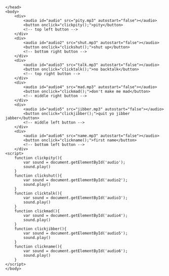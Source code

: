 <html>
	<head>
		
	</head>
	<body>
		<div>
			<audio id="audio" src="pity.mp3" autostart="false"></audio>
			<button onclick="clickpity();">pity</button>
			<!-- top left button -->
		</div>
		<div>
			<audio id="audio2" src="shut.mp3" autostart="false"></audio>
			<button onclick="clickshut();">shut up</button>
			<!-- bottom right button -->
		</div>
		<div>
			<audio id="audio3" src="talk.mp3" autostart="false"></audio>
			<button onclick="clicktalk();">no backtalk</button>
			<!-- top right button -->
		</div>
		<div>
			<audio id="audio4" src="mad.mp3" autostart="false"></audio>
			<button onclick="clickmad();">don't make me mad</button>
			<!-- middle right button -->
		</div>
		<div>
			<audio id="audio5" src="jibber.mp3" autostart="false"></audio>
			<button onclick="clickjibber();">quit yo jibber jabber</button>
			<!-- middle left button -->
		</div>
		<div>
			<audio id="audio6" src="name.mp3" autostart="false"></audio>
			<button onclick="clickname();">first name</button>
			<!-- bottom left button -->
		</div>
	<script>
		function clickpity(){
			var sound = document.getElementById('audio');
			sound.play()
		}
		function clickshut(){
			var sound = document.getElementById('audio2');
			sound.play()
		}
		function clicktalk(){
			var sound = document.getElementById('audio3');
			sound.play()
		}
		function clickmad(){
			var sound = document.getElementById('audio4');
			sound.play()
		}
		function clickjibber(){
			var sound = document.getElementById('audio5');
			sound.play()
		}
		function clickname(){
			var sound = document.getElementById('audio6');
			sound.play()
		}
	</script>
	</body>

</html>
